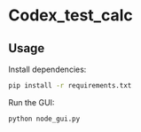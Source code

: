 # Codex_test_calc

## Usage

Install dependencies:

```bash
pip install -r requirements.txt
```

Run the GUI:

```bash
python node_gui.py
```
